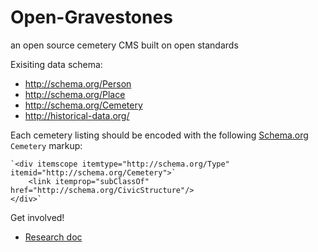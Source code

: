 Open-Gravestones
================

an open source cemetery CMS built on open standards

Exisiting data schema:
* http://schema.org/Person
* http://schema.org/Place
* http://schema.org/Cemetery
* http://historical-data.org/

Each cemetery listing should be encoded with the following [Schema.org](http://schema.org/Cemetery) `Cemetery` markup:

    `<div itemscope itemtype="http://schema.org/Type" itemid="http://schema.org/Cemetery">`
        <link itemprop="subClassOf" href="http://schema.org/CivicStructure"/>
    </div>`

Get involved!
* [Research doc](https://docs.google.com/document/d/1dhvmF-WGlqp2T7OU27QM6LRcNdAsJhHzY3_-gW35py0/)
